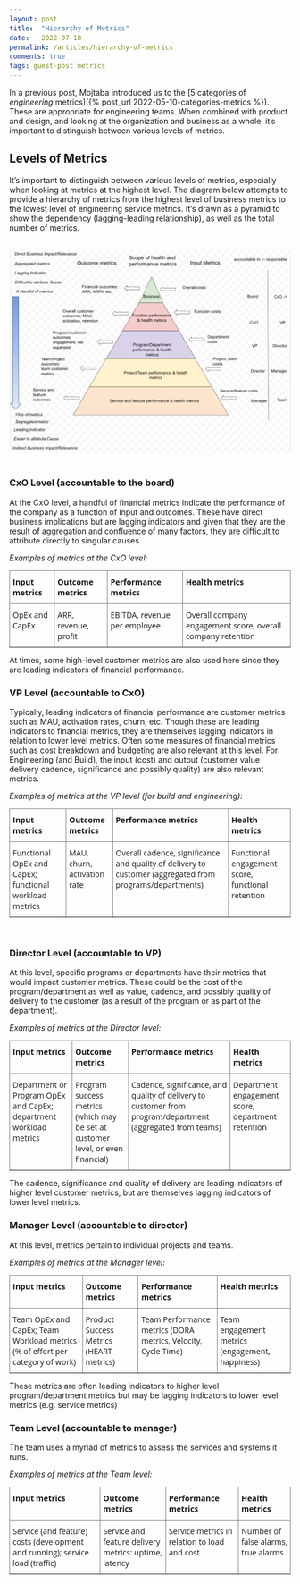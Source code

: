 ```yaml
---
layout: post
title:  "Hierarchy of Metrics"
date:   2022-07-18
permalink: /articles/hierarchy-of-metrics
comments: true
tags: guest-post metrics
---
```


In a previous post, Mojtaba introduced us to the [5 categories of *engineering* metrics]({% post_url 2022-05-10-categories-metrics %}). These are appropriate for engineering teams. When combined with product and design, and looking at the organization and business as a whole, it’s important to distinguish between various levels of metrics. 

## Levels of Metrics

It’s important to distinguish between various levels of metrics, especially when looking at metrics at the highest level. The diagram below attempts to provide a hierarchy of metrics from the highest level of business metrics to the lowest level of engineering service metrics. It’s drawn as a pyramid to show the dependency (lagging-leading relationship), as well as the total number of metrics. 

<br>

<div id="blog-photo">
	<img src="/images/hierarchy-of-metrics.png" alt="A pyramid breaking down the metrics levels described in the sections below">
</div>

<br>

### CxO Level (accountable to the board)

At the CxO level, a handful of financial metrics indicate the performance of the company as a function of input and outcomes. These have direct business implications but are lagging indicators and given that they are the result of aggregation and confluence of many factors, they are difficult to attribute directly to singular causes. 

*Examples of metrics at the CxO level:*

<style type="text/css">
.tg  {border-collapse:collapse;border-spacing:0;}
.tg td{border-color:black;border-style:solid;border-width:1px;font-family:Open Sans, sans-serif;font-size:14px;
  overflow:hidden;padding:10px 5px;word-break:normal;}
.tg th{border-color:black;border-style:solid;border-width:1px;font-family:Open Sans, sans-serif;font-size:14px;
  font-weight:bold;overflow:hidden;padding:10px 5px;word-break:normal;}
.tg .tg-0pky{border-color:inherit;text-align:left;vertical-align:top}
@media screen and (max-width: 767px) {.tg {width: auto !important;}.tg col {width: auto !important;}.tg-wrap {overflow-x: auto;-webkit-overflow-scrolling: touch;}}</style>
<div class="tg-wrap"><table class="tg">
<thead>
  <tr>
    <th class="tg-0pky">Input metrics</th>
    <th class="tg-0pky">Outcome metrics</th>
    <th class="tg-0pky">Performance metrics</th>
    <th class="tg-0pky">Health metrics</th>
  </tr>
</thead>
<tbody>
  <tr>
    <td class="tg-0pky">OpEx and CapEx</td>
    <td class="tg-0pky">ARR, revenue, profit</td>
    <td class="tg-0pky">EBITDA, revenue per employee</td>
    <td class="tg-0pky">Overall company engagement score, overall company retention</td>
  </tr>
</tbody>
</table></div>

At times, some high-level customer metrics are also used here since they are leading indicators of financial performance.

### VP Level (accountable to CxO)

Typically, leading indicators of financial performance are customer metrics such as MAU, activation rates, churn, etc. Though these are leading indicators to financial metrics, they are themselves lagging indicators in relation to lower level metrics. Often some measures of financial metrics such as cost breakdown and budgeting are also relevant at this level. For Engineering (and Build), the input (cost) and output (customer value delivery cadence, significance and possibly quality) are also relevant metrics. 

*Examples of metrics at the VP level (for build and engineering):*

<style type="text/css">
.tg  {border-collapse:collapse;border-spacing:0;}
.tg td{border-color:black;border-style:solid;border-width:1px;font-family:Open Sans, sans-serif;font-size:14px;
  overflow:hidden;padding:10px 5px;word-break:normal;}
.tg th{border-color:black;border-style:solid;border-width:1px;font-family:Open Sans, sans-serif;font-size:14px;
  font-weight:bold;overflow:hidden;padding:10px 5px;word-break:normal;}
.tg .tg-0pky{border-color:inherit;text-align:left;vertical-align:top}
@media screen and (max-width: 767px) {.tg {width: auto !important;}.tg col {width: auto !important;}.tg-wrap {overflow-x: auto;-webkit-overflow-scrolling: touch;}}</style>
<div class="tg-wrap"><table class="tg">
<thead>
  <tr>
    <th class="tg-0pky">Input metrics</th>
    <th class="tg-0pky">Outcome metrics</th>
    <th class="tg-0pky">Performance metrics</th>
    <th class="tg-0pky">Health metrics</th>
  </tr>
</thead>
<tbody>
  <tr>
    <td class="tg-0pky"><span style="font-weight:400;font-style:normal;text-decoration:none">Functional OpEx and CapEx; f</span>unctional workload metrics</td>
    <td class="tg-0pky"><span style="font-weight:400;font-style:normal;text-decoration:none">MAU, churn, activation rate</span></td>
    <td class="tg-0pky"><span style="font-weight:400;font-style:normal;text-decoration:none">Overall cadence, significance and quality of delivery to customer (aggregated from programs/departments)</span></td>
    <td class="tg-0pky"><span style="font-weight:400;font-style:normal;text-decoration:none">Functional engagement score, functional retention</span></td>
  </tr>
</tbody>
</table></div>
<br>

### Director Level (accountable to VP)

At this level, specific programs or departments have their metrics that would impact customer metrics. These could be the cost of the program/department as well as value, cadence, and possibly quality of delivery to the customer (as a result of the program or as part of the department). 

*Examples of metrics at the Director level:*

<style type="text/css">
.tg  {border-collapse:collapse;border-spacing:0;}
.tg td{border-color:black;border-style:solid;border-width:1px;font-family:Open Sans, sans-serif;font-size:14px;
  overflow:hidden;padding:10px 5px;word-break:normal;}
.tg th{border-color:black;border-style:solid;border-width:1px;font-family:Open Sans, sans-serif;font-size:14px;
  font-weight:bold;overflow:hidden;padding:10px 5px;word-break:normal;}
.tg .tg-0pky{border-color:inherit;text-align:left;vertical-align:top}
@media screen and (max-width: 767px) {.tg {width: auto !important;}.tg col {width: auto !important;}.tg-wrap {overflow-x: auto;-webkit-overflow-scrolling: touch;}}</style>
<div class="tg-wrap"><table class="tg">
<thead>
  <tr>
    <th class="tg-0pky">Input metrics</th>
    <th class="tg-0pky">Outcome metrics</th>
    <th class="tg-0pky">Performance metrics</th>
    <th class="tg-0pky">Health metrics</th>
  </tr>
</thead>
<tbody>
  <tr>
    <td class="tg-0pky"><span style="font-weight:400;font-style:normal;text-decoration:none">Department or Program OpEx and CapEx; d</span>epartment workload metrics</td>
    <td class="tg-0pky"><span style="font-weight:400;font-style:normal;text-decoration:none">Program success metrics (which may be set at customer level, or even financial)</span></td>
    <td class="tg-0pky"><span style="font-weight:400;font-style:normal;text-decoration:none">Cadence, significance, and quality of delivery to customer from program/department (aggregated from teams)</span></td>
    <td class="tg-0pky"><span style="font-weight:400;font-style:normal;text-decoration:none">Department engagement score, department retention</span></td>
  </tr>
</tbody>
</table></div>

The cadence, significance and quality of delivery are leading indicators of higher level customer metrics, but are themselves lagging indicators of lower level metrics. 

### Manager Level (accountable to director)

At this level, metrics pertain to individual projects and teams.

*Examples of metrics at the Manager level:*

<style type="text/css">
.tg  {border-collapse:collapse;border-spacing:0;}
.tg td{border-color:black;border-style:solid;border-width:1px;font-family:Open Sans, sans-serif;font-size:14px;
  overflow:hidden;padding:10px 5px;word-break:normal;}
.tg th{border-color:black;border-style:solid;border-width:1px;font-family:Open Sans, sans-serif;font-size:14px;
  font-weight:bold;overflow:hidden;padding:10px 5px;word-break:normal;}
.tg .tg-0pky{border-color:inherit;text-align:left;vertical-align:top}
@media screen and (max-width: 767px) {.tg {width: auto !important;}.tg col {width: auto !important;}.tg-wrap {overflow-x: auto;-webkit-overflow-scrolling: touch;}}</style>
<div class="tg-wrap"><table class="tg">
<thead>
  <tr>
    <th class="tg-0pky">Input metrics</th>
    <th class="tg-0pky">Outcome metrics</th>
    <th class="tg-0pky">Performance metrics</th>
    <th class="tg-0pky">Health metrics</th>
  </tr>
</thead>
<tbody>
  <tr>
    <td class="tg-0pky"><span style="font-weight:400;font-style:normal;text-decoration:none">Team OpEx and CapEx; </span>Team Workload metrics (% of effort per category of work)</td>
    <td class="tg-0pky"><span style="font-weight:400;font-style:normal;text-decoration:none">Product Success Metrics (HEART metrics)</span></td>
    <td class="tg-0pky"><span style="font-weight:400;font-style:normal;text-decoration:none">Team Performance metrics (DORA metrics, Velocity, Cycle Time)</span></td>
    <td class="tg-0pky"><span style="font-weight:400;font-style:normal;text-decoration:none">Team engagement metrics (engagement, happiness)</span></td>
  </tr>
</tbody>
</table></div>


These metrics are often leading indicators to higher level program/department metrics but may be lagging indicators to lower level metrics (e.g. service metrics)

### Team Level (accountable to manager)

The team uses a myriad of metrics to assess the services and systems it runs. 

*Examples of metrics at the Team level:*

<style type="text/css">
.tg  {border-collapse:collapse;border-spacing:0;}
.tg td{border-color:black;border-style:solid;border-width:1px;font-family:Open Sans, sans-serif;font-size:14px;
  overflow:hidden;padding:10px 5px;word-break:normal;}
.tg th{border-color:black;border-style:solid;border-width:1px;font-family:Open Sans, sans-serif;font-size:14px;
  font-weight:bold;overflow:hidden;padding:10px 5px;word-break:normal;}
.tg .tg-0pky{border-color:inherit;text-align:left;vertical-align:top}
@media screen and (max-width: 767px) {.tg {width: auto !important;}.tg col {width: auto !important;}.tg-wrap {overflow-x: auto;-webkit-overflow-scrolling: touch;}}</style>
<div class="tg-wrap"><table class="tg">
<thead>
  <tr>
    <th class="tg-0pky">Input metrics</th>
    <th class="tg-0pky">Outcome metrics</th>
    <th class="tg-0pky">Performance metrics</th>
    <th class="tg-0pky">Health metrics</th>
  </tr>
</thead>
<tbody>
  <tr>
    <td class="tg-0pky"><span style="font-weight:400;font-style:normal;text-decoration:none">Service (and feature) costs (development and running); s</span>ervice load (traffic)</td>
    <td class="tg-0pky"><span style="font-weight:400;font-style:normal;text-decoration:none">Service and feature delivery metrics: uptime, latency</span></td>
    <td class="tg-0pky"><span style="font-weight:400;font-style:normal;text-decoration:none">Service metrics in relation to load and cost</span></td>
    <td class="tg-0pky"><span style="font-weight:400;font-style:normal;text-decoration:none">Number of false alarms, true alarms</span></td>
  </tr>
</tbody>
</table></div>
